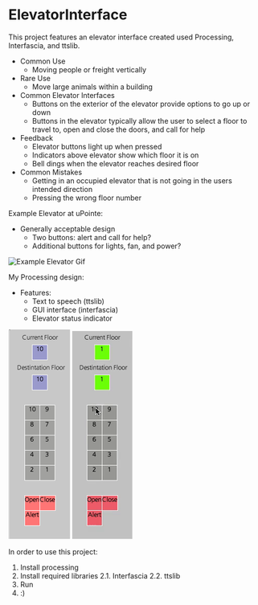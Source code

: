 # ElevatorInterface
This project features an elevator interface created used Processing, Interfascia, and ttslib.

- Common Use
  - Moving people or freight vertically 
- Rare Use
  - Move large animals within a building
- Common Elevator Interfaces
  - Buttons on the exterior of the elevator provide options to go up or down
  - Buttons in the elevator typically allow the user to select a floor to travel to, open and close the doors, and call for help
- Feedback
  - Elevator buttons light up when pressed
  - Indicators above elevator show which floor it is on
  - Bell dings when the elevator reaches desired floor
- Common Mistakes
  - Getting in an occupied elevator that is not going in the users intended direction
  - Pressing the wrong floor number



Example Elevator at uPointe:

- Generally acceptable design
  - Two buttons: alert and call for help?
  - Additional buttons for lights, fan, and power?

![Example Elevator Gif](https://github.com/kennet22/ElevatorInterface/blob/master/elevatorGiph.gif?raw=true)

My Processing design:
- Features:
  - Text to speech (ttslib)
  - GUI interface (interfascia)
  - Elevator status indicator
  
![processing design](https://github.com/kennet22/ElevatorInterface/blob/master/Screen%20Shot%202019-09-15%20at%201.47.08%20PM.png?raw=true)
![mydesign](https://github.com/kennet22/ElevatorInterface/blob/master/myElevatorGif.gif?raw=true)


In order to use this project:

1. Install processing
2. Install required libraries
  2.1. Interfascia
  2.2. ttslib
3. Run
4. :)
